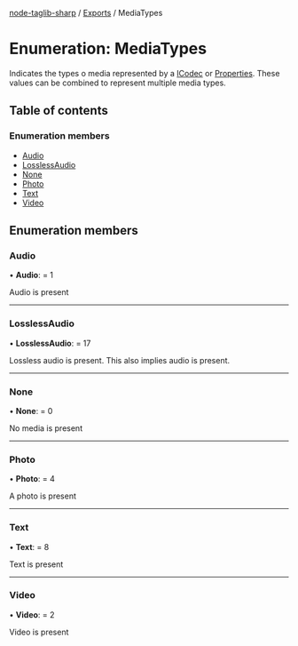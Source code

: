 [node-taglib-sharp](../README.md) / [Exports](../modules.md) / MediaTypes

# Enumeration: MediaTypes

Indicates the types o media represented by a [ICodec](../interfaces/icodec.md) or [Properties](../classes/properties.md). These values
can be combined to represent multiple media types.

## Table of contents

### Enumeration members

- [Audio](mediatypes.md#audio)
- [LosslessAudio](mediatypes.md#losslessaudio)
- [None](mediatypes.md#none)
- [Photo](mediatypes.md#photo)
- [Text](mediatypes.md#text)
- [Video](mediatypes.md#video)

## Enumeration members

### Audio

• **Audio**: = 1

Audio is present

___

### LosslessAudio

• **LosslessAudio**: = 17

Lossless audio is present. This also implies audio is present.

___

### None

• **None**: = 0

No media is present

___

### Photo

• **Photo**: = 4

A photo is present

___

### Text

• **Text**: = 8

Text is present

___

### Video

• **Video**: = 2

Video is present
